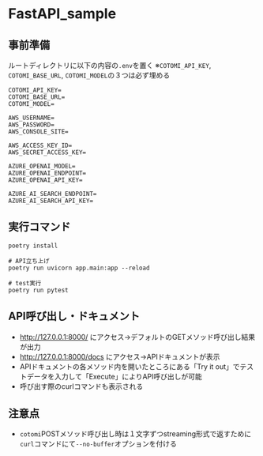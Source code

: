 # FastAPI_sample

## 事前準備
ルートディレクトリに以下の内容の`.env`を置く
※`COTOMI_API_KEY`, `COTOMI_BASE_URL`, `COTOMI_MODEL`の３つは必ず埋める
```
COTOMI_API_KEY=
COTOMI_BASE_URL=
COTOMI_MODEL=

AWS_USERNAME=
AWS_PASSWORD=
AWS_CONSOLE_SITE=

AWS_ACCESS_KEY_ID=
AWS_SECRET_ACCESS_KEY=

AZURE_OPENAI_MODEL=
AZURE_OPENAI_ENDPOINT=
AZURE_OPENAI_API_KEY=

AZURE_AI_SEARCH_ENDPOINT=
AZURE_AI_SEARCH_API_KEY=
```

## 実行コマンド
```
poetry install

# API立ち上げ
poetry run uvicorn app.main:app --reload

# test実行
poetry run pytest
```

## API呼び出し・ドキュメント
- http://127.0.0.1:8000/ にアクセス->デフォルトのGETメソッド呼び出し結果が出力
- http://127.0.0.1:8000/docs にアクセス->APIドキュメントが表示
- APIドキュメントの各メソッド内を開いたところにある「Try it out」でテストデータを入力して「Execute」によりAPI呼び出しが可能
- 呼び出す際のcurlコマンドも表示される

## 注意点
- `cotomi`POSTメソッド呼び出し時は１文字ずつstreaming形式で返すために`curl`コマンドにて`--no-buffer`オプションを付ける

